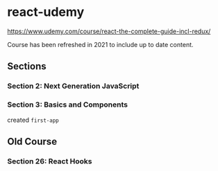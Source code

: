# react-udemy

https://www.udemy.com/course/react-the-complete-guide-incl-redux/

Course has been refreshed in 2021 to include up to date content.

## Sections

### Section 2: Next Generation JavaScript

### Section 3: Basics and Components

created `first-app`

## Old Course
### Section 26: React Hooks
